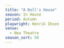 ```yaml
---
title: "A Doll's House"
season: In House
period: Autumn
playwright: Henrik Ibsen
venue:
  - New Theatre
season_sort: 50
---
```



